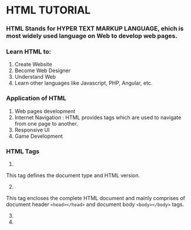 # HTML TUTORIAL

### HTML Stands for HYPER TEXT MARKUP LANGUAGE, ehich is most widely used language on Web to develop web pages. 

### Learn HTML to:
1. Create Website
2. Become Web Designer
3. Understand Web
4. Learn other languages like Javascript, PHP, Angular, etc.
    
### Application of HTML
1. Web pages development
2. Internet Navigation : HTML provides tags which are used to navigate from one page to another.
3. Responsive UI
4. Game Development

### HTML Tags
1. <!DOCTYPE html>
This tag defines the document type and HTML version.
       
2. <html>
This tag encloses the complete HTML document and mainly comprises of document header `<head></head>` and document body `<body></body>` tags.
       
3. <head>
    
4. <title>
    
5. <body>
    
6. <h1>
    
7. <p>
